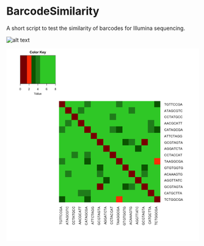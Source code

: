 # BarcodeSimilarity
A short script to test the similarity of barcodes for Illumina sequencing.



![alt text](https://raw.githubusercontent.com/vangalenlab/BarcodeSimilarity/blob/master/hamming.png)




![Alt text](hamming.png?raw=true "Title")
